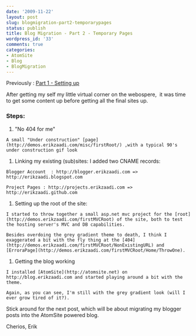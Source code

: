 ```yaml
---
date: '2009-11-22'
layout: post
slug: blogmigration-part2-temporarypages
status: publish
title: Blog Migration - Part 2 - Temporary Pages
wordpress_id: '33'
comments: true
categories:
- AtomSite
- Blog
- BlogMigration
---
```

Previously : [Part 1 - Setting up](http://erikzaadi.com/blog/2009/11/17/BlogMigrationPart1SettingUp.xhtml)
				
After getting my self my little virtual corner on the webospere,  it was time to get some content up before getting all the final sites up.

### Steps:
				
  1. "No 404 for me"

    A small "Under construction" [page](http://demos.erikzaadi.com/misc/firstRoot/) ,with a typical 90's under construction gif look

  1. Linking my existing (sub)sites: I added two CNAME records: 

    Blogger Account  : http://blogger.erikzaadi.com =>
    http://erikzaadi.blogspot.com

    Project Pages : http://projects.erikzaadi.com =>
    http://erikzaadi.github.com

  1. Setting up the root of the site:

    I started to throw together a small asp.net mvc project for the [root](http://demos.erikzaadi.com/firstMVCRoot) of the site, both to test the hosting server's MVC and DB capabilities.  

    Besides overdoing the grey gradient theme to death, I think I exaggerated a bit with the fly thing at the [404](http://demos.erikzaadi.com/firstMVCRoot/NonExistingURL) and [ErroraPage](http://demos.erikzaadi.com/firstMVCRoot/Home/ThrowOne).
			
  1. Getting the blog working

    I installed [AtomSite](http://atomsite.net) on http://blog.erikzaadi.com and started playing around a bit with the theme.  

    Again, as you can see, I'm still with the grey gradient look (will I ever grow tired of it?).


Stick around for the next post, which will be about migrating my blogger posts into the AtomSite powered blog.

Cherios,
Erik
